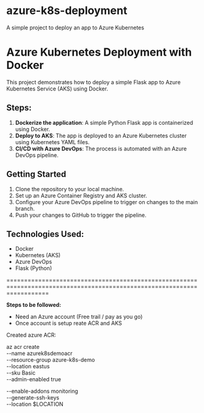 # azure-k8s-deployment
A simple project to deploy an app to Azure Kubernetes

# Azure Kubernetes Deployment with Docker

This project demonstrates how to deploy a simple Flask app to Azure Kubernetes Service (AKS) using Docker.

## Steps:
1. **Dockerize the application**: A simple Python Flask app is containerized using Docker.
2. **Deploy to AKS**: The app is deployed to an Azure Kubernetes cluster using Kubernetes YAML files.
3. **CI/CD with Azure DevOps**: The process is automated with an Azure DevOps pipeline.

## Getting Started
1. Clone the repository to your local machine.
2. Set up an Azure Container Registry and AKS cluster.
3. Configure your Azure DevOps pipeline to trigger on changes to the main branch.
4. Push your changes to GitHub to trigger the pipeline.

## Technologies Used:
- Docker
- Kubernetes (AKS)
- Azure DevOps
- Flask (Python)

========================================================================================================================

**Steps to be followed:**

* Need an Azure account (Free trail / pay as you go)
* Once account is setup reate ACR and AKS 

Created azure ACR: 

az acr create \
  --name azurek8sdemoacr \
  --resource-group azure-k8s-demo \
  --location eastus \
  --sku Basic \
  --admin-enabled true


  --enable-addons monitoring \
  --generate-ssh-keys \
  --location $LOCATION


  

